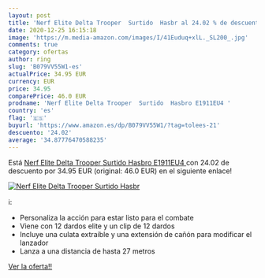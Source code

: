 ```yaml
---
layout: post
title: 'Nerf Elite Delta Trooper  Surtido  Hasbr al 24.02 % de descuento'
date: 2020-12-25 16:15:18
image: 'https://m.media-amazon.com/images/I/41Euduq+xlL._SL200_.jpg'
comments: true
category: ofertas
author: ring
slug: 'B079VV55W1-es'
actualPrice: 34.95 EUR
currency: EUR
price: 34.95
comparePrice: 46.0 EUR
prodname: 'Nerf Elite Delta Trooper  Surtido  Hasbro E1911EU4 '
country: 'es'
flag: '🇪🇸'
buyurl: 'https://www.amazon.es/dp/B079VV55W1/?tag=tolees-21'
descuento: '24.02'
average: '34.87776470588235'
---
```


Está [Nerf Elite Delta Trooper  Surtido  Hasbro E1911EU4 ](https://www.amazon.es/dp/B079VV55W1/?tag=tolees-21) con 24.02 de descuento por 34.95 EUR (original: 46.0 EUR) en el siguiente enlace!

[![Nerf Elite Delta Trooper  Surtido  Hasbr](https://m.media-amazon.com/images/I/41Euduq+xlL._SL200_.jpg)](https://www.amazon.es/dp/B079VV55W1/?tag=tolees-21)

ℹ️:

- Personaliza la acción para estar listo para el combate
- Viene con 12 dardos elite y un clip de 12 dardos
- Incluye una culata extraíble y una extensión de cañón para modificar el lanzador
- Lanza a una distancia de hasta 27 metros

[Ver la oferta!!](https://www.amazon.es/dp/B079VV55W1/?tag=tolees-21)
